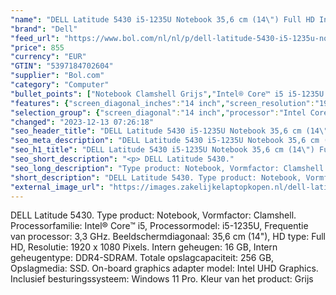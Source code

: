 ```yaml
---
"name": "DELL Latitude 5430 i5-1235U Notebook 35,6 cm (14\") Full HD Intel® Core™ i5 16 GB DDR4-SDRAM 256 GB SSD Wi-Fi 6E (802.11ax) Windows 11 Pro Grijs"
"brand": "Dell"
"feed_url": "https://www.bol.com/nl/nl/p/dell-latitude-5430-i5-1235u-notebook-35-6-cm-full-hd-intel-core-i5-16-gb-ddr4-sdram-256-gb-ssd-wi-fi-6e-windows-11-pro-grijs/9300000097042497"
"price": 855
"currency": "EUR"
"GTIN": "5397184702604"
"supplier": "Bol.com"
"category": "Computer"
"bullet_points": ["Notebook Clamshell Grijs","Intel® Core™ i5 i5-1235U 3,3 GHz","35,6 cm (14\") Full HD 1920 x 1080 Pixels WVA LED backlight 16:9","16 GB DDR4-SDRAM 3200 MHz 2 x 8 GB","256 GB SSD","Intel Iris Xe Graphics","Wi-Fi 6E (802.11ax) Ethernet LAN 10,100,1000 Mbit/s Bluetooth","Lithium-Ion (Li-Ion) 58 Wh 65 W","Windows 11 Pro 64-bit"]
"features": {"screen_diagonal_inches":"14 inch","screen_resolution":"1920 x 1080 Pixels","processor_family":"Intel® Core™ i5","memory_size":"16 GB","memory_type":"DDR4-SDRAM","total_storage_space":"256 GB","operating_system":"Windows","battery_capacity":"58 Wh","width":"321,4 mm","depth":"212 mm","weight":"1,36 kg"}
"selection_group": {"screen_diagonal":"14 inch","processor":"Intel Core i5","changed_price_past_3_days":false,"product_family":"Latitude"}
"changed": "2023-12-13 07:26:18"
"seo_header_title": "DELL Latitude 5430 i5-1235U Notebook 35,6 cm (14\") Full HD Intel® Core™ i5 16 GB DDR4-SDRAM 256 GB SSD Wi-Fi 6E (802.11ax) Windows 11 Pro Grijs"
"seo_meta_description": "DELL Latitude 5430 i5-1235U Notebook 35,6 cm (14\") Full HD Intel® Core™ i5 16 GB DDR4-SDRAM 256 GB SSD Wi-Fi 6E (802.11ax) Windows 11 Pro Grijs"
"seo_h1_title": "DELL Latitude 5430 i5-1235U Notebook 35,6 cm (14\") Full HD Intel® Core™ i5 16 GB DDR4-SDRAM 256 GB SSD Wi-Fi 6E (802.11ax) Windows 11 Pro Grijs"
"seo_short_description": "<p> DELL Latitude 5430."
"seo_long_description": "Type product: Notebook, Vormfactor: Clamshell. Processorfamilie: Intel® Core™ i5, Processormodel: i5-1235U, Frequentie van processor: 3,3 GHz. Beeldschermdiagonaal: 35,6 cm (14\"), HD type: Full HD, Resolutie: 1920 x 1080 Pixels. Intern geheugen: 16 GB, Intern geheugentype: DDR4-SDRAM. Totale opslagcapaciteit: 256 GB, Opslagmedia: SSD. On-board graphics adapter model: Intel UHD Graphics. Inclusief besturingssysteem: Windows 11 Pro. Kleur van het product: Grijs </p>"
"short_description": "DELL Latitude 5430. Type product: Notebook, Vormfactor: Clamshell. Processorfamilie: Intel® Core™ i5, Processormodel: i5-1235U, Frequentie van processor: 3,3 GHz. Beeldschermdiagonaal: 35,6 cm (14\"), HD type: Full HD, Resolutie: 1920 x 1080 Pixels. Intern geheugen: 16 GB, Intern geheugentype: DDR4-SDRAM. Totale opslagcapaciteit: 256 GB, Opslagmedia: SSD. On-board graphics adapter model: Intel UHD Graphics. Inclusief besturingssysteem: Windows 11 Pro. Kleur van het product: Grijs"
"external_image_url": "https://images.zakelijkelaptopkopen.nl/dell-latitude-5430-i5-1235u-notebook-35-6-cm-full-hd-intel-core-i5-16-gb-ddr4-sdram-256-gb-ssd-wi-fi-6e-windows-11-pro-grijs.webp"
---
```


<p> DELL Latitude 5430. Type product: Notebook, Vormfactor: Clamshell. Processorfamilie: Intel® Core™ i5, Processormodel: i5-1235U, Frequentie van processor: 3,3 GHz. Beeldschermdiagonaal: 35,6 cm (14"), HD type: Full HD, Resolutie: 1920 x 1080 Pixels. Intern geheugen: 16 GB, Intern geheugentype: DDR4-SDRAM. Totale opslagcapaciteit: 256 GB, Opslagmedia: SSD. On-board graphics adapter model: Intel UHD Graphics. Inclusief besturingssysteem: Windows 11 Pro. Kleur van het product: Grijs </p>